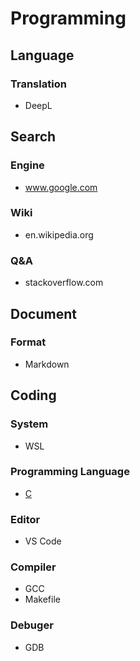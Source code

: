 # Programming

## Language
### Translation
* DeepL


## Search
### Engine
* www.google.com

### Wiki
* en.wikipedia.org

### Q&A
* stackoverflow.com


## Document
### Format
* Markdown


## Coding
### System
* WSL

### Programming Language
* [C](./C.md)

### Editor
* VS Code

### Compiler
* GCC
* Makefile

### Debuger
* GDB